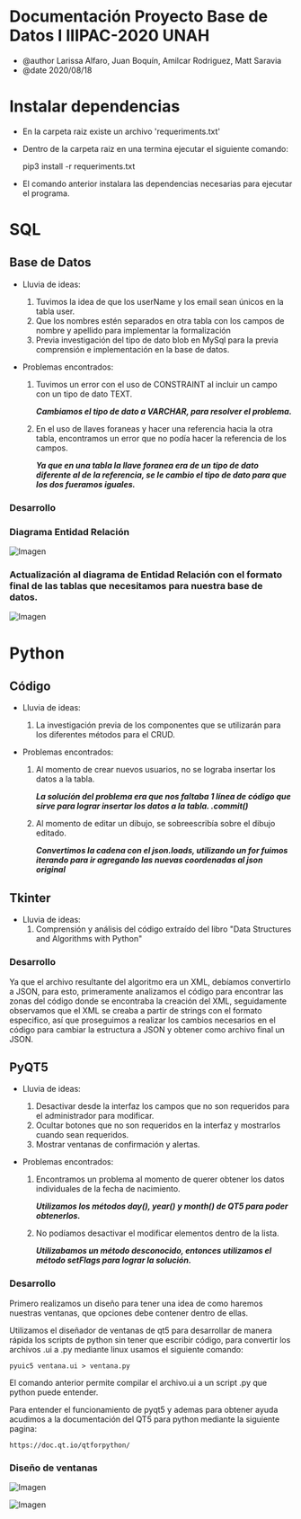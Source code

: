 Documentación Proyecto Base de Datos I IIIPAC-2020 UNAH
=========================
- @author Larissa Alfaro, Juan Boquín, Amilcar Rodriguez, Matt Saravia
- @date 2020/08/18

# **Instalar dependencias**
- En la carpeta raiz existe un archivo 'requeriments.txt'
- Dentro de la carpeta raiz en una termina ejecutar el siguiente comando:

	pip3 install -r requeriments.txt

- El comando anterior instalara las dependencias necesarias para ejecutar el programa.

# **SQL**

## **Base de Datos**
* Lluvia de ideas:
    1. Tuvimos la idea de que los userName y los email sean únicos en la tabla user.
    2. Que los nombres estén separados en otra tabla con los campos de nombre y apellido para implementar la formalización
    3. Previa investigación del tipo de dato blob en MySql para la previa comprensión e implementación en la base de datos.

* Problemas encontrados:
    1. Tuvimos un error con el uso de CONSTRAINT al incluir un campo con un tipo de dato TEXT.
   
		***Cambiamos el tipo de dato a VARCHAR, para resolver el problema.***
    1. En el uso de llaves foraneas y hacer una referencia hacia la otra tabla, encontramos un error que no podía hacer la referencia de los campos.
   
		***Ya que en una tabla la llave foranea era de un tipo de dato diferente al de la referencia, se le cambio el tipo de dato para que los dos fueramos iguales.***

### **Desarrollo**


### **Diagrama Entidad Relación**
![Imagen](https://fotos.subefotos.com/000f5b26935c3e65b5c6e6a137b07913o.png) 

### **Actualización al diagrama de Entidad Relación con el formato final de las tablas que necesitamos para nuestra base de datos.**
![Imagen](https://fotos.subefotos.com/a98e56f31a02adce32f5caf13d865bd0o.png) 


 
    

# **Python**

## **Código**
* Lluvia de ideas:
    1. La investigación previa de los componentes que se utilizarán para los diferentes métodos para el CRUD.

* Problemas encontrados:
    1. Al momento de crear nuevos usuarios, no se lograba insertar los datos a la tabla.
   
		***La solución del problema era que nos faltaba 1 línea de código que sirve para lograr insertar los datos a la tabla. 
		.commit()***
    1. Al momento de editar un dibujo, se sobreescribía sobre el dibujo editado.
		
		***Convertimos la cadena con el json.loads, utilizando un for fuimos iterando para ir agregando las nuevas coordenadas al json original***


## **Tkinter**
* Lluvia de ideas:
    1. Comprensión y análisis del código extraído del libro "Data Structures and Algorithms with Python" 


### **Desarrollo**

Ya que el archivo resultante del algoritmo era un XML, debíamos convertirlo a JSON, para esto, primeramente analizamos el código para encontrar las zonas del código donde se encontraba la creación del XML, seguidamente observamos que el XML se creaba a partir de strings con el formato especifico, así que proseguimos a realizar los cambios necesarios en el código para cambiar la estructura a JSON y obtener como archivo final un JSON.

## **PyQT5**
* Lluvia de ideas:
    1. Desactivar desde la interfaz los campos que no son requeridos para el administrador para modificar.
    2. Ocultar botones que no son requeridos en la interfaz y mostrarlos cuando sean requeridos.
    3. Mostrar ventanas de confirmación y alertas.

* Problemas encontrados:
    1. Encontramos un problema al momento de querer obtener los datos individuales de la fecha de nacimiento. 
  
		***Utilizamos los métodos day(), year() y month() de QT5 para poder obtenerlos.***
    1. No podíamos desactivar el modificar elementos dentro de la lista.
   
		***Utilizabamos un método desconocido, entonces utilizamos el método setFlags para lograr la solución.***


### **Desarrollo**

Primero realizamos un diseño para tener una idea de como haremos nuestras ventanas, que opciones debe contener dentro de ellas.

Utilizamos el diseñador de ventanas de qt5 para desarrollar de manera rápida los scripts de python sin tener que escribir código, para convertir los archivos .ui a .py mediante linux usamos el siguiente comando:

    pyuic5 ventana.ui > ventana.py

El comando anterior permite compilar el archivo.ui a un script .py que python puede entender.

Para entender el funcionamiento de pyqt5 y ademas para obtener ayuda acudimos a la documentación del QT5 para python mediante la siguiente pagina:

    https://doc.qt.io/qtforpython/

### **Diseño de ventanas**

![Imagen](https://fotos.subefotos.com/09fb83e794e475862bf49df6d5a0144fo.jpg) 

![Imagen](https://fotos.subefotos.com/62115f6077a9b2d3a7c3b3019206716eo.jpg) 



